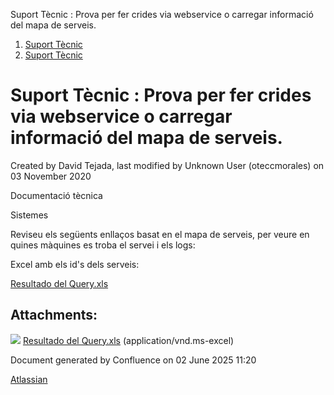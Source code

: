 Suport Tècnic : Prova per fer crides via webservice o carregar informació del mapa de serveis.  

1.  [Suport Tècnic](index.md)
2.  [Suport Tècnic](13893782.md)

Suport Tècnic : Prova per fer crides via webservice o carregar informació del mapa de serveis.
==============================================================================================

Created by David Tejada, last modified by Unknown User (oteccmorales) on 03 November 2020

  

Documentació tècnica

  

Sistemes

Reviseu els següents enllaços basat en el mapa de serveis, per veure en quines màquines es troba el servei i els logs:

  

     

Excel amb els id's dels serveis:

[Resultado del Query.xls](attachments/34505176/41518486.xls)

Attachments:
------------

![](images/icons/bullet_blue.gif) [Resultado del Query.xls](attachments/34505176/41518486.xls) (application/vnd.ms-excel)  

Document generated by Confluence on 02 June 2025 11:20

[Atlassian](http://www.atlassian.com/)